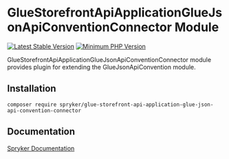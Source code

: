 # GlueStorefrontApiApplicationGlueJsonApiConventionConnector Module
[![Latest Stable Version](https://poser.pugx.org/spryker/glue-storefront-api-application-glue-json-api-convention-connector/v/stable.svg)](https://packagist.org/packages/spryker/glue-storefront-api-application-glue-json-api-convention-connector)
[![Minimum PHP Version](https://img.shields.io/badge/php-%3E%3D%207.4-8892BF.svg)](https://php.net/)

GlueStorefrontApiApplicationGlueJsonApiConventionConnector module provides plugin for extending the GlueJsonApiConvention module.


## Installation

```
composer require spryker/glue-storefront-api-application-glue-json-api-convention-connector
```

## Documentation

[Spryker Documentation](https://docs.spryker.com)
